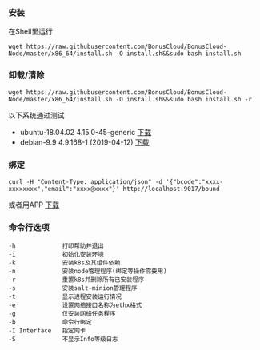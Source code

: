 ### 安装
在Shell里运行
```
wget https://raw.githubusercontent.com/BonusCloud/BonusCloud-Node/master/x86_64/install.sh -O install.sh&&sudo bash install.sh
```
### 卸载/清除
```
wget https://raw.githubusercontent.com/BonusCloud/BonusCloud-Node/master/x86_64/install.sh -O install.sh&&sudo bash install.sh -r
```

以下系统通过测试
- ubuntu-18.04.02 4.15.0-45-generic [下载](https://www.ubuntu.com/download/server)
- debian-9.9 4.9.168-1 (2019-04-12) [下载](https://www.debian.org/distrib/)

### 绑定
```
curl -H "Content-Type: application/json" -d '{"bcode":"xxxx-xxxxxxxx","email":"xxxx@xxxx"}' http://localhost:9017/bound
```
或者用APP [下载](https://console.bonuscloud.io/download)

### 命令行选项

    -h             打印帮助并退出
    -i             初始化安装环境
    -k             安装k8s及其组件依赖
    -n             安装node管理程序(绑定等操作需要用)
    -r             重置k8s并删除所有已安装程序
    -s             安装salt-minion管理程序
    -t             显示进程安装运行情况
    -e             设置网络接口名称为ethx格式
    -g             仅安装网络任务程序
    -b             命令行绑定
    -I Interface   指定网卡
    -S             不显示Info等级日志
